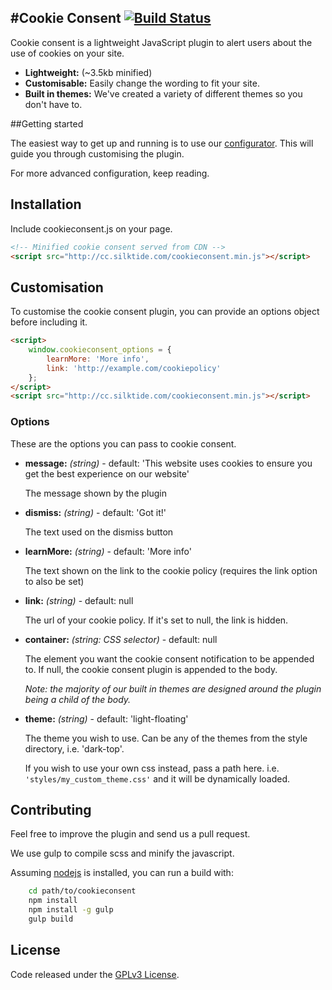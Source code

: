 #Cookie Consent [![Build Status](https://magnum.travis-ci.com/silktide/cookieconsent2.svg?token=btYRVH7DuRxTxFVwH8Cs&branch=master)](https://magnum.travis-ci.com/silktide/cookieconsent2)
---

Cookie consent is a lightweight JavaScript plugin to alert users about the use of cookies on your site.

* **Lightweight:** (~3.5kb minified)
* **Customisable:** Easily change the wording to fit your site.
* **Built in themes:** We've created a variety of different themes so you don't have to. 

##Getting started

The easiest way to get up and running is to use our [configurator](http://silktide.com/tools/cookieconsent). This will guide you through customising the plugin.

For more advanced configuration, keep reading.

## Installation
Include cookieconsent.js on your page.
```html
<!-- Minified cookie consent served from CDN -->
<script src="http://cc.silktide.com/cookieconsent.min.js"></script>
```

## Customisation
To customise the cookie consent plugin, you can provide an options object before including it.

```html
<script>
    window.cookieconsent_options = {
        learnMore: 'More info',
        link: 'http://example.com/cookiepolicy'
    };
</script>
<script src="http://cc.silktide.com/cookieconsent.min.js"></script>
```

### Options
These are the options you can pass to cookie consent.

* **message:** *(string)* - default: 'This website uses cookies to ensure you get the best experience on our website'
    
    The message shown by the plugin
* **dismiss:** *(string)* - default: 'Got it!'
    
    The text used on the dismiss button 

* **learnMore:** *(string)* - default: 'More info'

    The text shown on the link to the cookie policy (requires the link option to also be set)

* **link:** *(string)* - default: null
    
    The url of your cookie policy. If it's set to null, the link is hidden.
    
* **container:** *(string: CSS selector)* - default: null     

    The element you want the cookie consent notification to be appended to. If null, the cookie consent plugin is appended to the body. 
    
    *Note: the majority of our built in themes are designed around the plugin being a child of the body.*

* **theme:** *(string)* - default: 'light-floating'

    The theme you wish to use. Can be any of the themes from the style directory, i.e. 'dark-top'.
    
    If you wish to use your own css instead, pass a path here. i.e. `'styles/my_custom_theme.css'` and it will be dynamically loaded.


## Contributing

Feel free to improve the plugin and send us a pull request.

We use gulp to compile scss and minify the javascript. 

Assuming [nodejs](http://nodejs.org/) is installed, you can run a build with:

```sh
    cd path/to/cookieconsent
    npm install
    npm install -g gulp
    gulp build
```

## License
Code released under the [GPLv3 License](http://www.gnu.org/copyleft/gpl.html).

